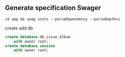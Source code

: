 ## Generate specification Swager
```shell
cd app && swag inits --parseDependency --parseDepth=1
```
create add db
```sql
create database db_issue_album
    with owner root;
create database session
    with owner root;
```
